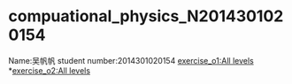 # compuational_physics_N2014301020154
Name:吴帆帆   student number:2014301020154
 [exercise_o1:All levels]()
 *[exercise_o2:All levels]()
